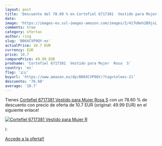 ```yaml
---
layout: post
title: 'Descuento del 78.60 % en Cortefiel 6717381  Vestido para Mujer  R'
date: 
image: 'https://images-eu.ssl-images-amazon.com/images/I/417U0e%2B9jsL._SL200_.jpg'
comments: true
category: ofertas
author: ring
slug: 'B06XCVP9QY-es'
actualPrice: 10.7 EUR
currency: EUR
price: 10.7
comparePrice: 49.99 EUR
prodname: 'Cortefiel 6717381  Vestido para Mujer  Rosa  S'
country: 'es'
flag: '🇪🇸'
buyurl: 'https://www.amazon.es/dp/B06XCVP9QY/?tag=tolees-21'
descuento: '78.60'
average: '10.7'
---
```


Tienes [Cortefiel 6717381  Vestido para Mujer  Rosa  S](https://www.amazon.es/dp/B06XCVP9QY/?tag=tolees-21) con un 78.60 % de descuento con precio de oferta de 10.7 EUR (original: 49.99 EUR) en el siguiente enlace!

[![Cortefiel 6717381  Vestido para Mujer  R](https://images-eu.ssl-images-amazon.com/images/I/417U0e%2B9jsL._SL200_.jpg)](https://www.amazon.es/dp/B06XCVP9QY/?tag=tolees-21)

ℹ️:


[Accede a la oferta!!](https://www.amazon.es/dp/B06XCVP9QY/?tag=tolees-21)
